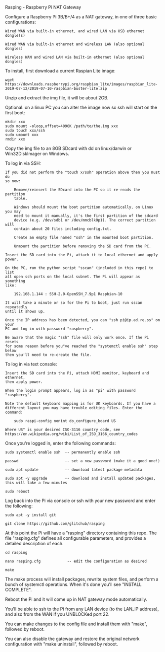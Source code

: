 Rasping - Raspberry Pi NAT Gateway

Configure a Raspberry Pi 3B/B+/4 as a NAT gateway, in one of three basic
configurations:

    Wired WAN via built-in ethernet, and wired LAN via USB ethernet dongle(s)

    Wired WAN via built-in ethernet and wireless LAN (also optional dongles)

    Wireless WAN and wired LAN via built-in ethernet (also optional dongles)

To install, first download a current Raspian Lite image:

    wget https://downloads.raspberrypi.org/raspbian_lite/images/raspbian_lite-2019-07-12/2019-07-10-raspbian-buster-lite.zip

Unzip and extract the img file, it will be about 2GB.

Optional: on a linux PC you can alter the image now so ssh will start on the
first boot:

    mkdir xxx
    sudo mount -oloop,offset=4096K /path/to/the.img xxx
    sudo touch xxx/ssh
    sudo umount xxx
    rmdir xxx

Copy the img file to an 8GB SDcard with dd on linux/darwin or Win32DiskImager
on Windows.

To log in via SSH:

    If you did not perform the "touch x/ssh" operation above then you must do
    so now:

        Remove/reinsert the SDcard into the PC so it re-reads the partition
        table.

        Windows should mount the boot partition automatically, on Linux you may
        need to mount it manually, it's the first partition of the sdcard
        device (e.g. /dev/sdb1 or /dev/mmcblk0p1). The correct partition will
        contain about 20 files including config.txt.

        Create an empty file named "ssh" in the mounted boot partition.

        Unmount the partition before removing the SD card from the PC.

    Insert the SD card into the Pi, attach it to local ethernet and apply
    power.

    On the PC, run the python script "sscan" (included in this repo) to list
    all open ssh ports on the local subnet. The Pi will appear as something
    like:

        192.168.1.144 : SSH-2.0-OpenSSH_7.9p1 Raspbian-10

    It will take a minute or so for the Pi to boot, just run sscan repeatedly
    until it shows up.

    Once the IP address has been detected, you can "ssh pi@ip.ad.re.ss" on your
    PC and log in with password "raspberry".

    Be aware that the magic "ssh" file will only work once. If the Pi resets
    for some reason before you"ve reached the "systemctl enable ssh" step below
    then you'll need to re-create the file.

To log in via text console:

    Insert the SD card into the Pi, attach HDMI monitor, keyboard and ethernet,
    then apply power.

    When the login prompt appears, log in as "pi" with password "raspberry".

    Note the default keyboard mapping is for UK keyboards. If you have a
    different layout you may have trouble editing files. Enter the command:

        sudo raspi-config nonint do_configure_board US

    Where US" is your desired ISO-3116 country code, see
    https://en.wikipedia.org/wiki/List_of_ISO_3166_country_codes

Once you're logged in, enter the following commands:

    sudo systemctl enable ssh  -- permanently enable ssh

    passwd                     -- set a new password (make it a good one!)

    sudo apt update            -- download latest package metadata

    sudo apt -y upgrade        -- download and install updated packages, this will take a few minutes

    sudo reboot

Log back into the Pi via console or ssh with your new password and enter the
following:

    sudo apt -y install git

    git clone https://github.com/glitchub/rasping

At this point the Pi will have a "rasping" directory containing this repo. The
file "rasping.cfg" defines all configurable parameters, and provides a detailed
description of each.

    cd rasping

    nano rasping.cfg            -- edit the configuration as desired

    make

The make process will install packages, rewrite system files, and perform a
bunch of systemctl operations. When it's done you'll see "INSTALL COMPLETE".

Reboot the Pi and it will come up in NAT gateway mode automatically.

You'll be able to ssh to the Pi from any LAN device (to the LAN_IP address),
and also from the WAN if you UNBLOCKed port 22.

You can make changes to the config file and install them with "make", followed
by reboot.

You can also disable the gateway and restore the original network configuration
with "make uninstall", followed by reboot.
